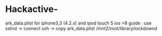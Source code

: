 # Hackactive-
ark_data.plist for iphone3,3 (4.2.x) and ipod touch 5 ios >8
guide : use sshrd -> connect ssh -> copy ark_data.plist /mnt2/root/library/lockdownd
